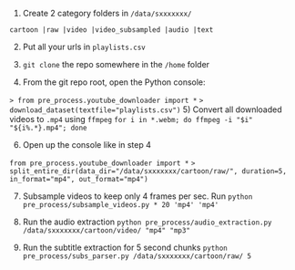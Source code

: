 1) Create 2 category folders in `/data/sxxxxxxx/`

`cartoon
|raw
|video
|video_subsampled
|audio
|text`

2) Put all your urls in `playlists.csv`

3) `git clone` the repo somewhere in the `/home` folder

4) From the git repo root, open the Python console:

`> from pre_process.youtube_downloader import *`
`> download_dataset(textfile="playlists.csv")`
5) Convert all downloaded videos to `.mp4` using `ffmpeg`
`for i in *.webm; do ffmpeg -i "$i" "${i%.*}.mp4"; done`

6) Open up the console like in step 4

`from pre_process.youtube_downloader import *`
`> split_entire_dir(data_dir="/data/sxxxxxxx/cartoon/raw/", duration=5, in_format="mp4", out_format="mp4")`

7) Subsample videos to keep only 4 frames per sec. Run `python pre_process/subsample_videos.py * 20 'mp4' 'mp4'`

8) Run the audio extraction `python pre_process/audio_extraction.py /data/sxxxxxxx/cartoon/video/ "mp4" "mp3"`

9) Run the subtitle extraction  for 5 second chunks `python pre_process/subs_parser.py /data/sxxxxxxx/cartoon/raw/ 5`